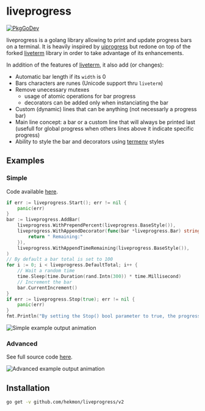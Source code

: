 # liveprogress
[![PkgGoDev](https://pkg.go.dev/badge/github.com/hekmon/liveprogress)](https://pkg.go.dev/github.com/hekmon/liveprogress)

liveprogress is a golang library allowing to print and update progress bars on a terminal. It is heavily inspired by [uiprogress](https://github.com/gosuri/uiprogress) but redone on top of the forked [liveterm](https://github.com/hekmon/liveterm) library in order to take advantage of its enhancements.

In addition of the features of [liveterm](https://github.com/hekmon/liveterm), it also add (or changes):
* Automatic bar length if its `width` is 0
* Bars characters are runes (Unicode support thru `liveterm`)
* Remove unecessary mutexes
	* usage of atomic operations for bar progress
	* decorators can be added only when instanciating the bar
* Custom (dynamic) lines that can be anything (not necessarly a progress bar)
* Main line concept: a bar or a custom line that will always be printed last (usefull for global progress when others lines above it indicate specific progress)
* Ability to style the bar and decorators using [termenv](https://github.com/muesli/termenv) styles

## Examples

### Simple

Code available [here](examples/simple/main.go).

```go
if err := liveprogress.Start(); err != nil {
	panic(err)
}
bar := liveprogress.AddBar(
	liveprogress.WithPrependPercent(liveprogress.BaseStyle()),
	liveprogress.WithAppendDecorator(func(bar *liveprogress.Bar) string {
		return " Remaining:"
	}),
	liveprogress.WithAppendTimeRemaining(liveprogress.BaseStyle()),
)
// By default a bar total is set to 100
for i := 0; i < liveprogress.DefaultTotal; i++ {
	// Wait a random time
	time.Sleep(time.Duration(rand.Intn(300)) * time.Millisecond)
	// Increment the bar
	bar.CurrentIncrement()
}
if err := liveprogress.Stop(true); err != nil {
	panic(err)
}
fmt.Println("By setting the Stop() bool parameter to true, the progress bar is cleared at stop.")
```

![Simple example output animation](https://media.githubusercontent.com/media/hekmon/liveprogress/main/examples/simple/example.gif)

### Advanced

See full source code [here](examples/advanced/main.go).

![Advanced example output animation](https://media.githubusercontent.com/media/hekmon/liveprogress/main/examples/advanced/example.gif)

## Installation

```bash
go get -v github.com/hekmon/liveprogress/v2
```
